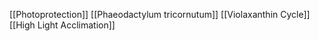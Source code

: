 [[Photoprotection]]
[[Phaeodactylum tricornutum]]
[[Violaxanthin Cycle]]
[[High Light Acclimation]]
